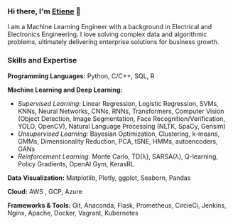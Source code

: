 ### Hi there, I'm [Etiene](https://www.linkedin.com/in/tienzy/) 👋

I am a Machine Learning Engineer with a background in Electrical and Electronics Engineering. I love solving complex data and algorithmic problems, ultimately delivering enterprise solutions for business growth. 


### Skills and Expertise
**Programming Languages:** Python, C/C++, SQL, R 

**Machine Learning and Deep Learning:** 

- _Supervised Learning:_ Linear Regression, Logistic Regression, SVMs, KNNs, Neural Networks, CNNs, RNNs, Transformers, Computer Vision (Object Detection, Image Segmentation, Face Recognition/Verification, YOLO, OpenCV), Natural Language Processing (NLTK, SpaCy, Gensim)
- _Unsupervised Learning:_ Bayesian Optimization, Clustering, k-means, GMMs, Dimensionality Reduction, PCA, tSNE, HMMs, autoencoders, GANs 
- _Reinforcement Learning:_ Monte Carlo, TD(λ), SARSA(λ), Q-learning, Policy Gradients, OpenAI Gym, KerasRL

**Data Visualization:** Matplotlib, Plotly, ggplot, Seaborn, Pandas

**Cloud:** AWS , GCP, Azure

**Frameworks & Tools:** Git, Anaconda, Flask, Prometheus, CircleCi, Jenkins, Nginx, Apache, Docker, Vagrant, Kubernetes
